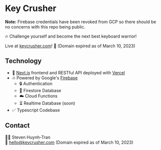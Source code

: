 # Key Crusher

__Note:__ Firebase credentials have been revoked from GCP so there should be no concerns with this repo being public.

🔥 Challenge yourself and become the next best keyboard warrior!

Live at [keycrusher.com](https://keycrusher.com)! 🚀 (Domain expired as of March 10, 2023)

## Technology

- 🚀 [Next.js](https://nextjs.org/) frontend and RESTful API deployed with [Vercel](https://vercel.com/home)
- 🔥 Powered by Google's [Firebase](https://firebase.google.com/)
  - 🔒 Authentication
  - 📒 Firestore Database
  - ☁️ Cloud Functions
  - ⏳ Realtime Database (soon)
- ✅ Typescript Codebase

## Contact

👨‍💻 Steven Huynh-Tran
</br>📧 hello@keycrusher.com (Domain expired as of March 10, 2023)
